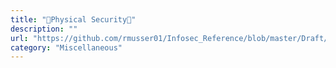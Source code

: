 ```yaml
---
title: "🚪Physical Security🚪"
description: ""
url: "https://github.com/rmusser01/Infosec_Reference/blob/master/Draft/Physical_Security.md"
category: "Miscellaneous"
---
```

